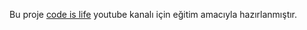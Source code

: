 Bu proje [code is life](https://www.youtube.com/c/codeislifes) youtube kanalı için eğitim amacıyla hazırlanmıştır.
